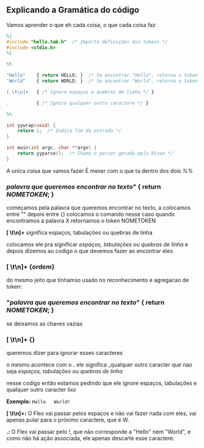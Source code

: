 ## Explicando a Gramática do código
Vamos aprender o que eh cada coisa, o que cada coisa faz

```lex
%{
#include "hello.tab.h"  /* Importa definições dos tokens */
#include <stdio.h>
%}

%%

"Hello"    { return HELLO; }  /* Se encontrar "Hello", retorna o token HELLO */
"World"    { return WORLD; }  /* Se encontrar "World", retorna o token WORLD */

[ \t\n]+   { /* Ignora espaços e quebras de linha */ }

.          { /* Ignora qualquer outro caractere */ }

%%

int yywrap(void) {
    return 1;  /* Indica fim da entrada */
}

int main(int argc, char **argv) {
    return yyparse();  /* Chama o parser gerado pelo Bison */
}

```

A unica coisa que vamos fazer É mexer com o que ta dentro dos dois *%%*

 ### _palavra que queremos encontrar no texto_"   { return _NOMETOKEN_; }
começamos pela palavra que queremos encontrar no texto, a colocamos entre ""
depois entre {} colocamos o comando
nesse caso quando encontramos a palavra X retornamos o token NOMETOKEN

**[ \t\n]+** significa espaços, tabulações ou quebras de linha

colocamos ele pra significar _espaços, tabulações ou quebras de linha_
e depois dizemos ao codigo o que devemos fazer ao encontrar eles

### [ \t\n]+    {_ordem_}

do mesmo jeito que tinhamso usado no reconhecimento e agregacao de token:

### "_palavra que queremos encontrar no texto_"   { return _NOMETOKEN_; }

se deixamos as chaves vazias

### [ \t\n]+    {}

queremos dizer para ignorar esses caracteres

o mesmo acontece com o **.**
ele significa _qualquer outro caracter que nao seja _espaços, tabulações ou quebras de linha_

nesse codigo então estamos pedindo que ele ignore espaços, tabulações e qualquer outro caracter lixo

**Exemplo:**
```Hello   World!```

**[ \t\n]+:** O Flex vai passar pelos espaços e não vai fazer nada com eles, vai apenas pular para o próximo caractere, que é W.

**.:** O Flex vai passar pelo !, que não corresponde a "Hello" nem "World", e como não há ação associada, ele apenas descarte esse caractere.
